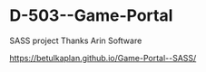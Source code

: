 # D-503--Game-Portal
SASS project
Thanks Arin Software

https://betulkaplan.github.io/Game-Portal--SASS/

